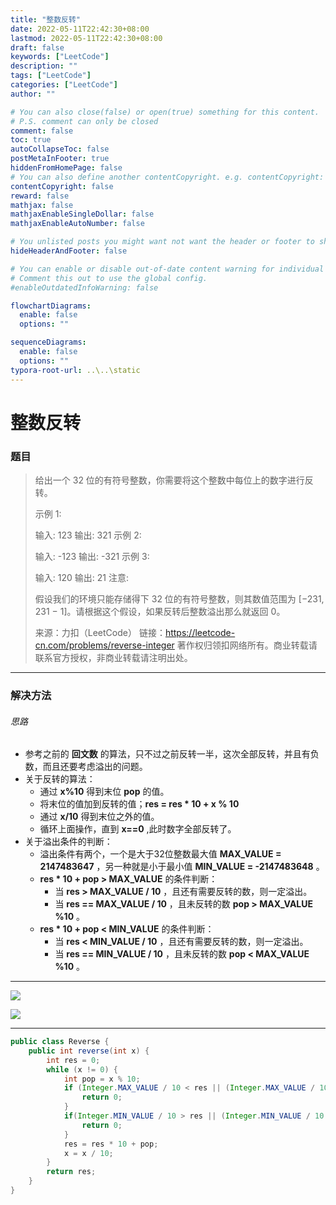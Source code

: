 ```yaml
---
title: "整数反转"
date: 2022-05-11T22:42:30+08:00
lastmod: 2022-05-11T22:42:30+08:00
draft: false
keywords: ["LeetCode"]
description: ""
tags: ["LeetCode"]
categories: ["LeetCode"]
author: ""

# You can also close(false) or open(true) something for this content.
# P.S. comment can only be closed
comment: false
toc: true
autoCollapseToc: false
postMetaInFooter: true
hiddenFromHomePage: false
# You can also define another contentCopyright. e.g. contentCopyright: "This is another copyright."
contentCopyright: false
reward: false
mathjax: false
mathjaxEnableSingleDollar: false
mathjaxEnableAutoNumber: false

# You unlisted posts you might want not want the header or footer to show
hideHeaderAndFooter: false

# You can enable or disable out-of-date content warning for individual post.
# Comment this out to use the global config.
#enableOutdatedInfoWarning: false

flowchartDiagrams:
  enable: false
  options: ""

sequenceDiagrams: 
  enable: false
  options: ""
typora-root-url: ..\..\static
---
```


<!--more-->
# 整数反转

### 题目 

> 给出一个 32 位的有符号整数，你需要将这个整数中每位上的数字进行反转。
>
> 示例 1:
>
> 输入: 123
> 输出: 321
>  示例 2:
>
> 输入: -123
> 输出: -321
> 示例 3:
>
> 输入: 120
> 输出: 21
> 注意:
>
> 假设我们的环境只能存储得下 32 位的有符号整数，则其数值范围为 [−231,  231 − 1]。请根据这个假设，如果反转后整数溢出那么就返回 0。
>
> 来源：力扣（LeetCode）
> 链接：https://leetcode-cn.com/problems/reverse-integer
> 著作权归领扣网络所有。商业转载请联系官方授权，非商业转载请注明出处。

---

### 解决方法

###### 思路

+ 参考之前的 **回文数** 的算法，只不过之前反转一半，这次全部反转，并且有负数，而且还要考虑溢出的问题。
+ 关于反转的算法：
    + 通过 **x%10** 得到末位 **pop** 的值。
    + 将末位的值加到反转的值；**res = res * 10 + x % 10**
    + 通过 **x/10** 得到末位之外的值。
    + 循环上面操作，直到 **x==0** ,此时数字全部反转了。
+ 关于溢出条件的判断：
    + 溢出条件有两个，一个是大于32位整数最大值 **MAX_VALUE = 2147483647** ，另一种就是小于最小值 **MIN_VALUE = -2147483648** 。
    + **res * 10 + pop > MAX_VALUE** 的条件判断：
        + 当 **res > MAX_VALUE / 10** ，且还有需要反转的数，则一定溢出。
        + 当 **res == MAX_VALUE / 10** ，且未反转的数 **pop > MAX_VALUE %10** 。
    + **res * 10 + pop < MIN_VALUE** 的条件判断：
        + 当 **res < MIN_VALUE / 10** ，且还有需要反转的数，则一定溢出。
        + 当 **res == MIN_VALUE / 10** ，且未反转的数 **pop < MAX_VALUE %10** 。

---

![](https://cdn.jsdelivr.net/gh/mazy699/PicGo@main/img/202205112208168.png)

![](https://cdn.jsdelivr.net/gh/mazy699/PicGo@main/img/202205112208535.png)

---

```java
public class Reverse {
    public int reverse(int x) {
        int res = 0;
        while (x != 0) {
            int pop = x % 10;
            if (Integer.MAX_VALUE / 10 < res || (Integer.MAX_VALUE / 10 == res && pop > Integer.MAX_VALUE % 10)) {
                return 0;
            }
            if(Integer.MIN_VALUE / 10 > res || (Integer.MIN_VALUE / 10 == res && pop < Integer.MIN_VALUE % 10)){
                return 0;
            }
            res = res * 10 + pop;
            x = x / 10;
        }
        return res;
    }
}
```
